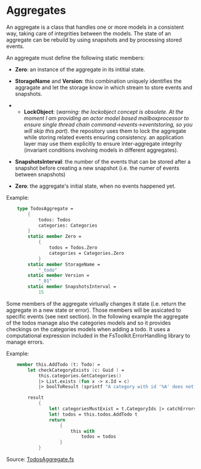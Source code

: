 # Aggregates

An aggregate is a class that handles one or more models in a consistent way, taking care of integrities between the models. The state of an aggregate can be rebuild by using snapshots and by processing stored events.

An aggregate must define the following static members:

- __Zero__: an instance of the aggregate in its intitial state. 
- __StorageName__ and  __Version__: this combination uniquely identifies the aggragate  and let the storage know in which stream to store events and snapshots.

- - __LockObject__: (_warning: the lockobject concept is obsolete. At the moment I am providing an actor model based mailboxprocessor to ensure single thread chain command->events->eventstoring, so you will skip this part_). the repository uses them to lock the aggregate while storing related events ensuring consistency. an application layer may use them explicitly to ensure inter-aggregate integrity (invariant conditions involving models in different aggregates).
- __SnapshotsInterval__: the number of the events that can be stored after a snapshot before creating a new snapshot (i.e. the numer of events between snapshots)
- __Zero__: the aggregate's initial state, when no events happened yet.

Example:
```FSharp
    type TodosAggregate =
        {
            todos: Todos
            categories: Categories
        }
        static member Zero =
            {
                todos = Todos.Zero
                categories = Categories.Zero
            }
        static member StorageName =
            "_todo"
        static member Version =
            "_01"
        static member SnapshotsInterval =
            15
```

Some members of the aggregate  virtually changes it state (i.e. return the aggregate in a new state or error).  Those members will be assicated to specific events (see next section).
In the following example the aggregate of the todos manage also the categories models and so it provides checkings on the categories models when adding a todo.
It uses a computational expression included in the FsToolkit.ErrorHandling library to manage errors.

Example:
```FSharp
    member this.AddTodo (t: Todo) =
        let checkCategoryExists (c: Guid ) =
            this.categories.GetCategories() 
            |> List.exists (fun x -> x.Id = c) 
            |> boolToResult (sprintf "A category with id '%A' does not exist" c)

        result
            {
                let! categoriesMustExist = t.CategoryIds |> catchErrors checkCategoryExists
                let! todos = this.todos.AddTodo t
                return 
                    {
                        this with
                            todos = todos
                    }
            }
```


Source: [TodosAggregate.fs](https://github.com/tonyx/Sharpino/blob/main/Sharpino.Sample/aggregates/Todos/Aggregate.fs)
